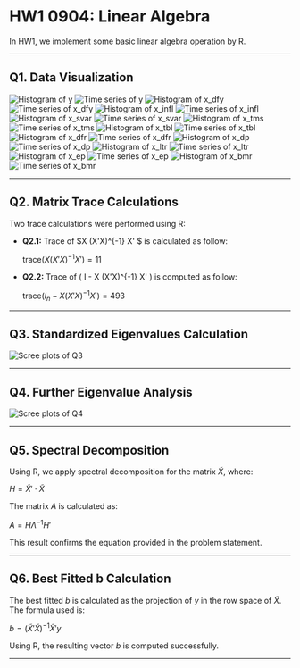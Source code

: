 # HW1 0904: Linear Algebra

In HW1, we implement some basic linear algebra operation by R.

---

## Q1. **Data Visualization**

![Histogram of y](plots/histogram_y.png)
![Time series of y](plots/time_series_y.png)
![Histogram of x_dfy](plots/histogram_x_dfy.png)
![Time series of x_dfy](plots/time_series_x_dfy.png)
![Histogram of x_infl](plots/histogram_x_infl.png)
![Time series of x_infl](plots/time_series_x_infl.png)
![Histogram of x_svar](plots/histogram_x_svar.png)
![Time series of x_svar](plots/time_series_x_svar.png)
![Histogram of x_tms](plots/histogram_x_tms.png)
![Time series of x_tms](plots/time_series_x_tms.png)
![Histogram of x_tbl](plots/histogram_x_tbl.png)
![Time series of x_tbl](plots/time_series_x_tbl.png)
![Histogram of x_dfr](plots/histogram_x_dfr.png)
![Time series of x_dfr](plots/time_series_x_dfr.png)
![Histogram of x_dp](plots/histogram_x_dp.png)
![Time series of x_dp](plots/time_series_x_dp.png)
![Histogram of x_ltr](plots/histogram_x_ltr.png)
![Time series of x_ltr](plots/time_series_x_ltr.png)
![Histogram of x_ep](plots/histogram_x_ep.png)
![Time series of x_ep](plots/time_series_x_ep.png)
![Histogram of x_bmr](plots/histogram_x_bmr.png)
![Time series of x_bmr](plots/time_series_x_bmr.png)

---

## Q2. **Matrix Trace Calculations**

Two trace calculations were performed using R:

- **Q2.1:** Trace of $X (X'X)^{-1} X' $ is calculated as follow:
  
  $\text{trace}(X (X'X)^{-1} X') = 11$

- **Q2.2:** Trace of \( I - X (X'X)^{-1} X' \) is computed as follow:
  
  $\text{trace}(I_n - X (X'X)^{-1} X') = 493$

---

## Q3. **Standardized Eigenvalues Calculation**

![Scree plots of Q3](scree_plots/scree_plot_q3.png)

---

## Q4. **Further Eigenvalue Analysis**

![Scree plots of Q4](scree_plots/scree_plot_q4.png)

---

## Q5. **Spectral Decomposition**

Using R, we apply spectral decomposition for the matrix $\widetilde{X}$, where:

$H = \widetilde{X}' \cdot \widetilde{X}$

The matrix $A$ is calculated as:

$A = H \Lambda^{-1} H'$

This result confirms the equation provided in the problem statement.

---

## Q6. **Best Fitted b Calculation**

The best fitted $b$ is calculated as the projection of $y$ in the row space of $\widetilde{X}$. The formula used is:

$b = (\widetilde{X}'\widetilde{X})^{-1} \widetilde{X}'y$

Using R, the resulting vector $b$ is computed successfully.

---
